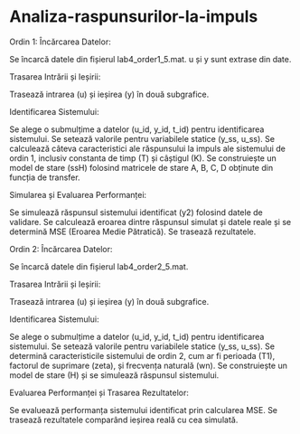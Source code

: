 # Analiza-raspunsurilor-la-impuls

Ordin 1:
Încărcarea Datelor:

Se încarcă datele din fișierul lab4_order1_5.mat.
u și y sunt extrase din date.

Trasarea Intrării și Ieșirii:

Trasează intrarea (u) și ieșirea (y) în două subgrafice.

Identificarea Sistemului:

Se alege o submulțime a datelor (u_id, y_id, t_id) pentru identificarea sistemului.
Se setează valorile pentru variabilele statice (y_ss, u_ss).
Se calculează câteva caracteristici ale răspunsului la impuls ale sistemului de ordin 1, inclusiv constanta de timp (T) și câștigul (K).
Se construiește un model de stare (ssH) folosind matricele de stare A, B, C, D obținute din funcția de transfer.

Simularea și Evaluarea Performanței:

Se simulează răspunsul sistemului identificat (y2) folosind datele de validare.
Se calculează eroarea dintre răspunsul simulat și datele reale și se determină MSE (Eroarea Medie Pătratică).
Se trasează rezultatele.

 Ordin 2:
Încărcarea Datelor:

Se încarcă datele din fișierul lab4_order2_5.mat.

Trasarea Intrării și Ieșirii:

Trasează intrarea (u) și ieșirea (y) în două subgrafice.

Identificarea Sistemului:

Se alege o submulțime a datelor (u_id, y_id, t_id) pentru identificarea sistemului.
Se setează valorile pentru variabilele statice (y_ss, u_ss).
Se determină caracteristicile sistemului de ordin 2, cum ar fi perioada (T1), factorul de suprimare (zeta), și frecvența naturală (wn).
Se construiește un model de stare (H) și se simulează răspunsul sistemului.

Evaluarea Performanței și Trasarea Rezultatelor:

Se evaluează performanța sistemului identificat prin calcularea MSE.
Se trasează rezultatele comparând ieșirea reală cu cea simulată.
